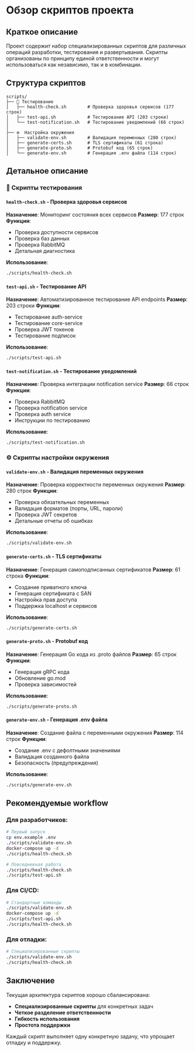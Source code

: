 # Обзор скриптов проекта

## Краткое описание

Проект содержит набор специализированных скриптов для различных операций разработки, тестирования и развертывания. Скрипты организованы по принципу единой ответственности и могут использоваться как независимо, так и в комбинации.

## Структура скриптов

```
scripts/
├── 🧪 Тестирование
│   ├── health-check.sh        # Проверка здоровья сервисов (177 строк)
│   ├── test-api.sh            # Тестирование API (203 строки)
│   └── test-notification.sh   # Тестирование уведомлений (66 строк)
│
├── ⚙️  Настройка окружения
│   ├── validate-env.sh        # Валидация переменных (280 строк)
│   ├── generate-certs.sh      # TLS сертификаты (61 строка)
│   ├── generate-proto.sh      # Protobuf код (65 строк)
│   └── generate-env.sh        # Генерация .env файла (114 строк)
```

## Детальное описание

### 🧪 Скрипты тестирования

#### `health-check.sh` - Проверка здоровья сервисов
**Назначение**: Мониторинг состояния всех сервисов
**Размер**: 177 строк
**Функции**:
- Проверка доступности сервисов
- Проверка баз данных
- Проверка RabbitMQ
- Детальная диагностика

**Использование**:
```bash
./scripts/health-check.sh
```

#### `test-api.sh` - Тестирование API
**Назначение**: Автоматизированное тестирование API endpoints
**Размер**: 203 строки
**Функции**:
- Тестирование auth-service
- Тестирование core-service
- Проверка JWT токенов
- Тестирование подписок

**Использование**:
```bash
./scripts/test-api.sh
```

#### `test-notification.sh` - Тестирование уведомлений
**Назначение**: Проверка интеграции notification service
**Размер**: 66 строк
**Функции**:
- Проверка RabbitMQ
- Проверка notification service
- Проверка auth service
- Инструкции по тестированию

**Использование**:
```bash
./scripts/test-notification.sh
```

### ⚙️ Скрипты настройки окружения

#### `validate-env.sh` - Валидация переменных окружения
**Назначение**: Проверка корректности переменных окружения
**Размер**: 280 строк
**Функции**:
- Проверка обязательных переменных
- Валидация форматов (порты, URL, пароли)
- Проверка JWT секретов
- Детальные отчеты об ошибках

**Использование**:
```bash
./scripts/validate-env.sh
```

#### `generate-certs.sh` - TLS сертификаты
**Назначение**: Генерация самоподписанных сертификатов
**Размер**: 61 строка
**Функции**:
- Создание приватного ключа
- Генерация сертификата с SAN
- Настройка прав доступа
- Поддержка localhost и сервисов

**Использование**:
```bash
./scripts/generate-certs.sh
```

#### `generate-proto.sh` - Protobuf код
**Назначение**: Генерация Go кода из .proto файлов
**Размер**: 65 строк
**Функции**:
- Генерация gRPC кода
- Обновление go.mod
- Проверка зависимостей

**Использование**:
```bash
./scripts/generate-proto.sh
```

#### `generate-env.sh` - Генерация .env файла
**Назначение**: Создание файла с переменными окружения
**Размер**: 114 строк
**Функции**:
- Создание .env с дефолтными значениями
- Валидация созданного файла
- Безопасность (предупреждения)

**Использование**:
```bash
./scripts/generate-env.sh
```

## Рекомендуемые workflow

### Для разработчиков:
```bash
# Первый запуск
cp env.example .env
./scripts/validate-env.sh
docker-compose up -d
./scripts/health-check.sh

# Повседневная работа
./scripts/health-check.sh
./scripts/test-api.sh
```

### Для CI/CD:
```bash
# Стандартные команды
./scripts/validate-env.sh
docker-compose up -d
./scripts/test-api.sh
./scripts/health-check.sh
```

### Для отладки:
```bash
# Специализированные скрипты
./scripts/validate-env.sh
./scripts/health-check.sh
```

## Заключение

Текущая архитектура скриптов хорошо сбалансирована:
- **Специализированные скрипты** для конкретных задач
- **Четкое разделение ответственности**
- **Гибкость использования**
- **Простота поддержки**

Каждый скрипт выполняет одну конкретную задачу, что упрощает отладку и поддержку.
